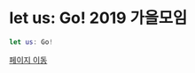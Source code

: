 # let us: Go! 2019 가을모임

```swift
let us: Go!
```

[페이지 이동](https://iosdevkor.github.io/let_us_go_2019_fall/)
